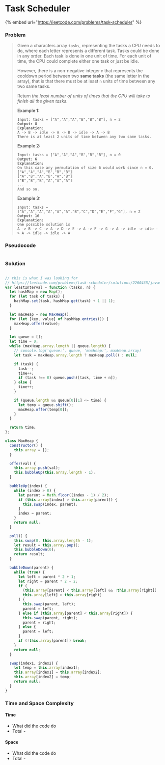 # Task Scheduler

{% embed url="https://leetcode.com/problems/task-scheduler" %}

### Problem

> Given a characters array `tasks`, representing the tasks a CPU needs to do, where each letter represents a different task. Tasks could be done in any order. Each task is done in one unit of time. For each unit of time, the CPU could complete either one task or just be idle.
>
> However, there is a non-negative integer `n` that represents the cooldown period between two **same tasks** (the same letter in the array), that is that there must be at least `n` units of time between any two same tasks.
>
> Return _the least number of units of times that the CPU will take to finish all the given tasks_.
>
> &#x20;
>
> **Example 1:**
>
> <pre><code>Input: tasks = ["A","A","A","B","B","B"], n = 2
> <strong>Output: 8
> </strong><strong>Explanation:
> </strong>A -> B -> idle -> A -> B -> idle -> A -> B
> There is at least 2 units of time between any two same tasks.</code></pre>
>
> **Example 2:**
>
> <pre><code>Input: tasks = ["A","A","A","B","B","B"], n = 0
> <strong>Output: 6
> </strong><strong>Explanation:
> </strong>On this case any permutation of size 6 would work since n = 0.
> ["A","A","A","B","B","B"]
> ["A","B","A","B","A","B"]
> ["B","B","B","A","A","A"]
> ...
> And so on.</code></pre>
>
> **Example 3:**
>
> <pre data-overflow="wrap"><code>Input: tasks = ["A","A","A","A","A","A","B","C","D","E","F","G"], n = 2
> <strong>Output: 16
> </strong><strong>Explanation:
> </strong>One possible solution is
> A -> B -> C -> A -> D -> E -> A -> F -> G -> A -> idle -> idle -> A -> idle -> idle -> A</code></pre>

### Pseudocode

```
```

### Solution

```javascript

// this is what I was looking for
// https://leetcode.com/problems/task-scheduler/solutions/2260435/javascript-max-heap-hash-map-o-n-2-time-o-n-2-space/
var leastInterval = function (tasks, n) {
  let hashMap = new Map();
  for (let task of tasks) {
    hashMap.set(task, hashMap.get(task) + 1 || 1);
  }

  let maxHeap = new MaxHeap();
  for (let [key, value] of hashMap.entries()) {
    maxHeap.offer(value);
  }

  let queue = [];
  let time = 0;
  while (maxHeap.array.length || queue.length) {
    // console.log('queue:', queue, 'maxHeap:', maxHeap.array)
    let task = maxHeap.array.length ? maxHeap.poll() : null;

    if (task) {
      task--;
      time++;
      if (task !== 0) queue.push([task, time + n]);
    } else {
      time++;
    }

    if (queue.length && queue[0][1] <= time) {
      let temp = queue.shift();
      maxHeap.offer(temp[0]);
    }
  }

  return time;
};

class MaxHeap {
  constructor() {
    this.array = [];
  }

  offer(val) {
    this.array.push(val);
    this.bubbleUp(this.array.length - 1);
  }

  bubbleUp(index) {
    while (index > 0) {
      let parent = Math.floor((index - 1) / 2);
      if (this.array[index] > this.array[parent]) {
        this.swap(index, parent);
      }
      index = parent;
    }
    return null;
  }

  poll() {
    this.swap(0, this.array.length - 1);
    let result = this.array.pop();
    this.bubbleDown(0);
    return result;
  }

  bubbleDown(parent) {
    while (true) {
      let left = parent * 2 + 1;
      let right = parent * 2 + 2;
      if (
        (this.array[parent] < this.array[left] && !this.array[right]) ||
        this.array[left] > this.array[right]
      ) {
        this.swap(parent, left);
        parent = left;
      } else if (this.array[parent] < this.array[right]) {
        this.swap(parent, right);
        parent = right;
      } else {
        parent = left;
      }
      if (!this.array[parent]) break;
    }
    return null;
  }

  swap(index1, index2) {
    let temp = this.array[index1];
    this.array[index1] = this.array[index2];
    this.array[index2] = temp;
    return null;
  }
}

```

### Time and Space Complexity

#### Time

* What did the code do
* Total -

#### Space

* What did the code do
* Total -
